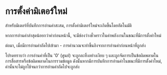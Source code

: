 # การตั้งค่ามิเตอร์ใหม่

สำหรับมิเตอร์ที่บันทึกการอ่านค่าสะสม, การตั้งค่ามิเตอร์ใหม่จะเกิดขึ้นโดยอัตโนมัติ

หากการอ่านค่าล่าสุดน้อยกว่าค่าก่อนหน้านี้, จะมีช่องว่างชั่วคราวในค่าพลังงานในขณะที่มีการตั้งค่าใหม่

ต่อมา, เมื่อมีการอ่านค่าถัดไปเข้ามา - การคำนวณจะทำขึ้นอิงจากการอ่านค่าก่อนหน้าที่ถูกส่ง

โปรดทราบว่า การอ่านค่าที่เป็น '0' (ศูนย์) จะถูกละทิ้งอย่างเงียบ ๆ และถูกจัดการเป็นข้อผิดพลาดในการสื่อสารหรือข้อผิดพลาดในการรวมข้อมูล ดังนั้นหากมีการบันทึกการอ่านค่าในขณะที่มีการตั้งค่าใหม่, ค่านั้นจะไม่ถูกใช้จนกว่าการอ่านค่าถัดไปจะถูกส่ง